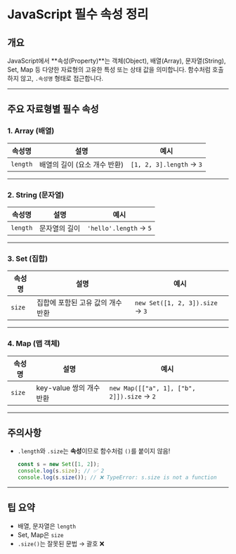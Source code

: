 # JavaScript 필수 속성 정리

## 개요

JavaScript에서 **속성(Property)**는 객체(Object), 배열(Array), 문자열(String), Set, Map 등 다양한 자료형의 고유한 특성 또는 상태 값을 의미합니다. 함수처럼 호출하지 않고, `.속성명` 형태로 접근합니다.

---

## 주요 자료형별 필수 속성

### 1. Array (배열)

| 속성명   | 설명                         | 예시                     |
| -------- | ---------------------------- | ------------------------ |
| `length` | 배열의 길이 (요소 개수 반환) | `[1, 2, 3].length` → `3` |

---

### 2. String (문자열)

| 속성명   | 설명          | 예시                   |
| -------- | ------------- | ---------------------- |
| `length` | 문자열의 길이 | `'hello'.length` → `5` |

---

### 3. Set (집합)

| 속성명 | 설명                              | 예시                            |
| ------ | --------------------------------- | ------------------------------- |
| `size` | 집합에 포함된 고유 값의 개수 반환 | `new Set([1, 2, 3]).size` → `3` |

---

### 4. Map (맵 객체)

| 속성명 | 설명                     | 예시                                       |
| ------ | ------------------------ | ------------------------------------------ |
| `size` | key-value 쌍의 개수 반환 | `new Map([["a", 1], ["b", 2]]).size` → `2` |

---

## 주의사항

- `.length`와 `.size`는 **속성**이므로 함수처럼 `()`를 붙이지 않음!
  ```js
  const s = new Set([1, 2]);
  console.log(s.size); // ✅ 2
  console.log(s.size()); // ❌ TypeError: s.size is not a function
  ```

---

## 팁 요약

- 배열, 문자열은 `length`
- Set, Map은 `size`
- `.size()`는 잘못된 문법 → 괄호 ❌
